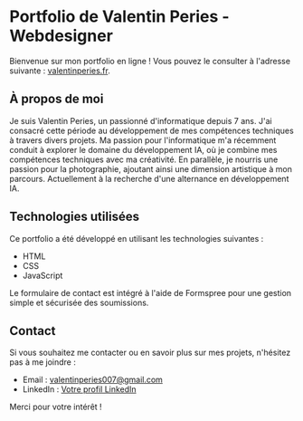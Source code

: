 # Portfolio de Valentin Peries - Webdesigner

Bienvenue sur mon portfolio en ligne ! Vous pouvez le consulter à l'adresse suivante : [valentinperies.fr](https://valentinperies.fr).

## À propos de moi

Je suis Valentin Peries, un passionné d'informatique depuis 7 ans. J'ai consacré cette période au développement de mes compétences techniques à travers divers projets. Ma passion pour l'informatique m'a récemment conduit à explorer le domaine du développement IA, où je combine mes compétences techniques avec ma créativité. En parallèle, je nourris une passion pour la photographie, ajoutant ainsi une dimension artistique à mon parcours. Actuellement à la recherche d'une alternance en développement IA.

## Technologies utilisées

Ce portfolio a été développé en utilisant les technologies suivantes :

* HTML
* CSS
* JavaScript

Le formulaire de contact est intégré à l'aide de Formspree pour une gestion simple et sécurisée des soumissions.

## Contact

Si vous souhaitez me contacter ou en savoir plus sur mes projets, n'hésitez pas à me joindre :

* Email : valentinperies007@gmail.com
* LinkedIn : [Votre profil LinkedIn](https://www.linkedin.com/in/valentin-peries-4624a622a/)

Merci pour votre intérêt !
